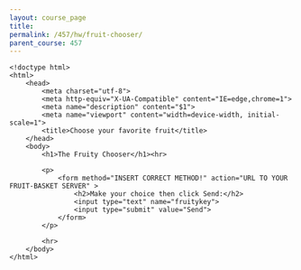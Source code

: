 ```yaml
---
layout: course_page
title: 
permalink: /457/hw/fruit-chooser/
parent_course: 457
---
```


	<!doctype html>
	<html>
	    <head>
	        <meta charset="utf-8">
	        <meta http-equiv="X-UA-Compatible" content="IE=edge,chrome=1">
	        <meta name="description" content="$1">
	        <meta name="viewport" content="width=device-width, initial-scale=1">
	        <title>Choose your favorite fruit</title>
	    </head>
	    <body>
	        <h1>The Fruity Chooser</h1><hr>
	        
	        <p>
	            <form method="INSERT CORRECT METHOD!" action="URL TO YOUR FRUIT-BASKET SERVER" >
	                <h2>Make your choice then click Send:</h2>
	                <input type="text" name="fruitykey">
	                <input type="submit" value="Send">
	            </form>
	        </p>

	        <hr>
	    </body>
	</html>